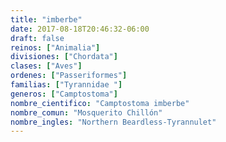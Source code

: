 ```yaml
---
title: "imberbe"
date: 2017-08-18T20:46:32-06:00
draft: false
reinos: ["Animalia"]
divisiones: ["Chordata"]
clases: ["Aves"]
ordenes: ["Passeriformes"]
familias: ["Tyrannidae "]
generos: ["Camptostoma"]
nombre_cientifico: "Camptostoma imberbe"
nombre_comun: "Mosquerito Chillón"
nombre_ingles: "Northern Beardless-Tyrannulet"
---
```

